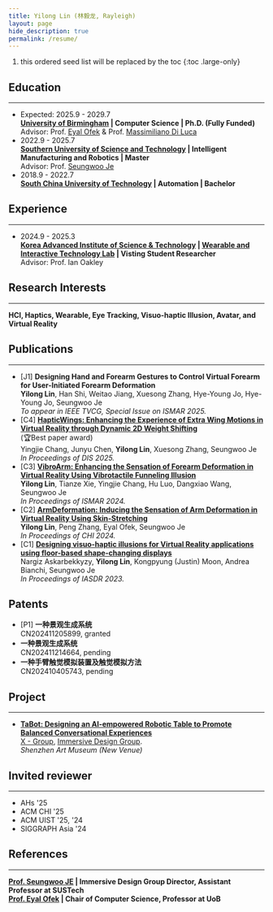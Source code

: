 ```yaml
---
title: Yilong Lin (林毅龙, Rayleigh)
layout: page
hide_description: true
permalink: /resume/
---
```


1. this ordered seed list will be replaced by the toc
{:toc .large-only}

## Education
---
- Expected: 2025.9 - 2029.7<br>
  **[University of Birmingham](https://www.birmingham.ac.uk/) | Computer Science | Ph.D. (Fully Funded)** <br>
  Advisor: Prof. [Eyal Ofek](https://eyalofek.org/) & Prof. [Massimiliano Di Luca](https://massimilianodiluca.info/)
- 2022.9 - 2025.7 <br> 
  **[Southern University of Science and Technology](https://www.sustech.edu.cn/en/) | Intelligent Manufacturing and Robotics | Master** <br>
  Advisor: Prof. [Seungwoo Je](https://immersivedesignresearch.com/seungwoo)
- 2018.9 - 2022.7 <br>
  **[South China University of Technology](https://www.scut.edu.cn/en/) | Automation | Bachelor** <br>

## Experience
---
- 2024.9 - 2025.3<br>
  **[Korea Advanced Institute of Science & Technology](https://www.kaist.ac.kr/en/) | [Wearable and Interactive Technology Lab](https://sites.google.com/view/kaist-witlab/) | Visting Student Researcher** <br>
  Advisor: Prof. Ian Oakley

## Research Interests
---
**HCI, Haptics, Wearable, Eye Tracking, Visuo-haptic Illusion, Avatar, and Virtual Reality**

## Publications
---
- [J1] **Designing Hand and Forearm Gestures to Control Virtual Forearm for User-Initiated Forearm Deformation** <br>
  **Yilong Lin**, Han Shi, Weitao Jiang, Xuesong Zhang, Hye-Young Jo, Hye-Young Jo, Seungwoo Je <br>
  _To appear in IEEE TVCG, Special Issue on ISMAR 2025._
- [C4] **[HapticWings: Enhancing the Experience of Extra Wing Motions in Virtual Reality through Dynamic 2D Weight Shifting](https://dl.acm.org/doi/10.1145/3715336.3735755)** <br>
  (🏆Best paper award)<br>
  Yingjie Chang, Junyu Chen, **Yilong Lin**, Xuesong Zhang, Seungwoo Je <br>
  _In Proceedings of DIS 2025._
- [C3] **[VibroArm: Enhancing the Sensation of Forearm Deformation in Virtual Reality Using Vibrotactile Funneling Illusion](https://ieeexplore.ieee.org/abstract/document/10765489)** <br>
  **Yilong Lin**, Tianze Xie, Yingjie Chang, Hu Luo, Dangxiao Wang, Seungwoo Je <br>
  _In Proceedings of ISMAR 2024._
- [C2] **[ArmDeformation: Inducing the Sensation of Arm Deformation in Virtual Reality Using Skin-Stretching](https://dl.acm.org/doi/10.1145/3613904.3642518)** <br>
  **Yilong Lin**, Peng Zhang, Eyal Ofek, Seungwoo Je <br>
  _In Proceedings of CHI 2024._
- [C1] **[Designing visuo-haptic illusions for Virtual Reality applications using floor-based shape-changing displays](https://dl.designresearchsociety.org/iasdr/iasdr2023/fullpapers/164/)** <br>
  Nargiz Askarbekkyzy, **Yilong Lin**, Kongpyung (Justin) Moon, Andrea Bianchi, Seungwoo Je <br>
  _In Proceedings of IASDR 2023._

## Patents

- [P1] **一种景观生成系统**<br>
  CN202411205899, granted
- **一种景观生成系统**<br>
  CN202411214664, pending
- **一种手臂触觉模拟装置及触觉模拟方法**<br>
  CN202410405743, pending

## Project
---
- **[TaBot: Designing an Al-empowered Robotic Table to Promote Balanced Conversational Experiences](/projects/tabot/)** <br>
  [X - Group](https://www.hci-xgroup.com/), [Immersive Design Group](https://immersivedesignresearch.com/). <br>
  _Shenzhen Art Museum (New Venue)_

## Invited reviewer
---
- AHs '25
- ACM CHI '25
- ACM UIST '25, '24
- SIGGRAPH Asia '24

## References
---
**[Prof. Seungwoo JE](http://immersivedesignresearch.com/seungwoo) | Immersive Design Group Director, Assistant Professor at SUSTech** <br>
**[Prof. Eyal Ofek](https://eyalofek.org/) | Chair of Computer Science, Professor at UoB**